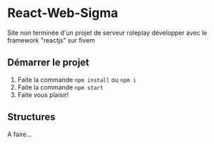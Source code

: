 # React-Web-Sigma
Site non terminée d'un projet de serveur roleplay développer avec le framework "reactjs" sur fivem

## Démarrer le projet

1. Faite la commande `npm install` ou `npm i`
2. Faite la commande `npm start`
3. Faite vous plaisir!

## Structures
A faire...
